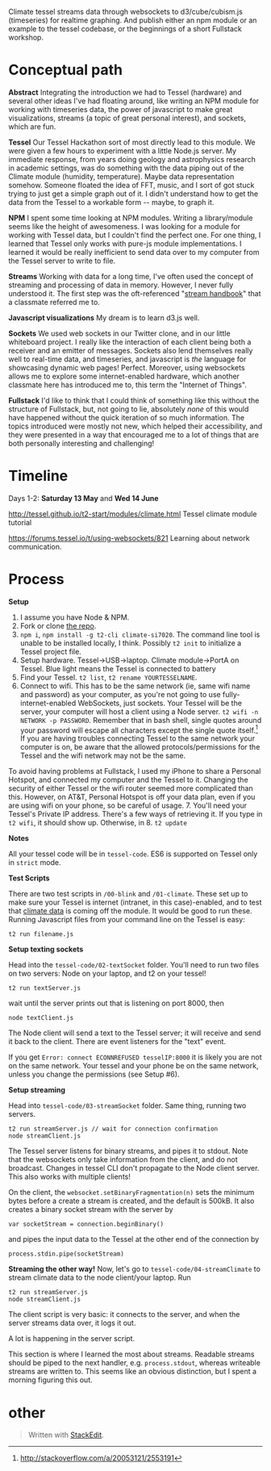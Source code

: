 Climate tessel streams data through websockets to d3/cube/cubism.js (timeseries) for realtime graphing. And publish either an npm module or an example to the tessel codebase, or the beginnings of a short Fullstack workshop.

Conceptual path
=======
**Abstract**
Integrating the introduction we had to Tessel (hardware) and several other ideas I've had floating around, like writing an NPM module for working with timeseries data, the power of javascript to make great visualizations, streams (a topic of great personal interest), and sockets, which are fun. 

**Tessel**
Our Tessel Hackathon sort of most directly lead to this module. We were given a few hours to experiment with a little Node.js server. My immediate response, from years doing geology and astrophysics research in academic settings, was do something with the data piping out of the Climate module (humidity, temperature). Maybe data representation somehow. Someone floated the idea of FFT, music, and I sort of got stuck trying to just get a simple graph out of it. I didn't understand how to get the data from the Tessel to a workable form -- maybe, to graph it.

**NPM**
I spent some time looking at NPM modules. Writing a library/module seems like the height of awesomeness. I was looking for a module for working with Tessel data, but I couldn't find the perfect one. For one thing, I learned that Tessel only works with pure-js module implementations. I learned it would be really inefficient to send data over to my computer from the Tessel server to write to file.

**Streams**
Working with data for a long time, I've often used the concept of streaming and processing of data in memory. However, I never fully understood it. The first step was the oft-referenced "[stream handbook](https://github.com/substack/stream-handbook)" that a classmate referred me to.

**Javascript visualizations**
My dream is to learn d3.js well.

**Sockets**
We used web sockets in our Twitter clone, and in our little whiteboard project. I really like the interaction of each client being both a receiver and an emitter of messages. Sockets also lend themselves really well to real-time data, and timeseries, and javascript is *the* language for showcasing dynamic web pages! Perfect. Moreover, using websockets allows me to explore some internet-enabled hardware, which another classmate here has introduced me to, this term the "Internet of Things". 

**Fullstack**
I'd like to think that I could think of something like this without the structure of Fullstack, but, not going to lie, absolutely _none_ of this would have happened without the quick iteration of so much information. The topics introduced were mostly not new, which helped their accessibility, and they were presented in a way that encouraged me to a lot of things that are both personally interesting and challenging!


Timeline
============

Days 1-2: **Saturday 13 May** and **Wed 14 June**

http://tessel.github.io/t2-start/modules/climate.html
Tessel climate module tutorial

https://forums.tessel.io/t/using-websockets/821
Learning about network communication. 



Process
====================
**Setup**

 1. I assume you have Node & NPM.
 2. Fork or clone [the repo](https://github.com/ehacinom/timeseries).
 3. `npm i`, `npm install -g t2-cli climate-si7020`. The command line tool is unable to be installed locally, I think. Possibly `t2 init` to initialize a Tessel project file.
 4. Setup hardware. Tessel->USB->laptop. Climate module->PortA on Tessel. Blue light means the Tessel is connected to battery
 5. Find your Tessel. `t2 list`,  `t2 rename YOURTESSELNAME`.
 6. Connect to wifi. This has to be the same network (ie, same wifi name and password) as your computer, as you're not going to use fully-internet-enabled WebSockets, just sockets. Your Tessel will be the server, your computer will host a client using a Node server. `t2 wifi -n NETWORK -p PASSWORD`. Remember that in bash shell, single quotes around your password will escape all characters except the single quote itself.[^escapebash] If you are having troubles connecting Tessel to the same network your computer is on, be aware that the allowed protocols/permissions for the Tessel and the wifi network may not be the same. 
 
 To avoid having problems at Fullstack, I used my iPhone to share a Personal Hotspot, and connected my computer and the Tessel to it. Changing the security of either Tessel or the wifi router seemed more complicated than this. However, on AT&T, Personal Hotspot is off your data plan, even if you are using wifi on your phone, so be careful of usage.
 7. You'll need your Tessel's Private IP address. There's a few ways of retrieving it. If you type in `t2 wifi`, it should show up. Otherwise, in 
 8. `t2 update`

**Notes**

All your tessel code will be in `tessel-code`. ES6 is supported on Tessel only in `strict` mode.

**Test Scripts**

There are two test scripts in `/00-blink` and `/01-climate`. These set up to make sure your Tessel is internet (intranet, in this case)-enabled, and to test that [climate data](http://tessel.github.io/t2-start/modules/climate.html) is coming off the module. It would be good to run these. Running Javascript files from your command line on the Tessel is easy:

    t2 run filename.js

**Setup texting sockets**

Head into the `tessel-code/02-textSocket` folder. You'll need to run two files on two servers: Node on your laptop, and t2 on your tessel!

    t2 run textServer.js
wait until the server prints out that is listening on port 8000, then

    node textClient.js

The Node client will send a text to the Tessel server; it will receive and send it back to the client. There are event listeners for the "text" event.

If you get `Error: connect ECONNREFUSED tesselIP:8000` it is likely you are not on the same network. Your tessel and your phone be on the same network, unless you change the permissions (see Setup #6).

**Setup streaming**

Head into  `tessel-code/03-streamSocket` folder. Same thing, running two servers.

    t2 run streamServer.js // wait for connection confirmation
    node streamClient.js

The Tessel server listens for binary streams, and pipes it to stdout. Note that the websockets only take information from the client, and do not broadcast. Changes in tessel CLI don't propagate to the Node client server. This also works with multiple clients!

On the client, the `websocket.setBinaryFragmentation(n)` sets the minimum bytes before a create a stream is created, and the default is 500kB. It also creates a binary socket stream with the server by 

    var socketStream = connection.beginBinary()

and pipes the input data to the Tessel at the other end of the connection by 

	process.stdin.pipe(socketStream)

**Streaming the other way!**
Now, let's go to `tessel-code/04-streamClimate` to stream climate data to the node client/your laptop. Run 

    t2 run streamServer.js
    node streamClient.js

The client script is very basic: it connects to the server, and when the server streams data over, it logs it out.

A lot is happening in the server script. 

This section is where I learned the most about streams. Readable streams should be piped to the next handler, e.g. `process.stdout`, whereas writeable streams are written to. This seems like an obvious distinction, but I spent a morning figuring this out.

other
=======


> Written with [StackEdit](https://stackedit.io/).

[^escapebash]: http://stackoverflow.com/a/20053121/2553191
